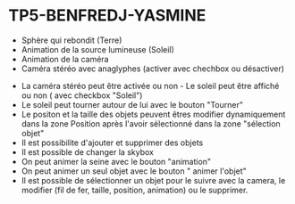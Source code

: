 # TP5-BENFREDJ-YASMINE


* Sphère qui rebondit (Terre) 
* Animation de la source lumineuse (Soleil) 
* Animation de la caméra 
* Caméra stéréo avec anaglyphes (activer avec chechbox ou désactiver)

- La caméra stéréo peut être activée ou non - Le soleil peut être affiché ou non ( avec checkbox "Soleil")
- Le soleil peut tourner autour de lui avec le bouton "Tourner"
- Le positon et la taille des objets peuvent êtres modifier dynamiquement dans la zone Position après l'avoir sélectionné dans la zone "sélection objet"
- Il est possibilite d'ajouter et supprimer des objets
- Il est possible de changer la skybox
- On peut animer la seine avec le bouton "animation"
- On peut animer un seul objet avec le bouton " animer l'objet"
- Il est possible de sélectionner un objet pour le suivre avec la camera, le modifier (fil de fer, taille, position, animation) ou le supprimer. 

